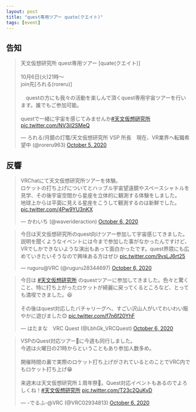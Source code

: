 ```yaml
---
layout: post
title: "quest専用ツアー quate(クエイト)"
tags: [event]
---
```


## 告知
<blockquote class="twitter-tweet" data-theme="dark"><p lang="ja" dir="ltr">天文仮想研究所 quest専用ツアー [quate(クエイト)]<br><br>10月6日(火)21時～<br>join先[ろれる(roreru)]<br><br>　questの方にも我々の活動を楽しんで頂くquest専用宇宙ツアーを行います。誰でもご参加可能。<br><br>questで一緒に宇宙を感じてみませんか<a href="https://twitter.com/hashtag/%E5%A4%A9%E6%96%87%E4%BB%AE%E6%83%B3%E7%A0%94%E7%A9%B6%E6%89%80?src=hash&amp;ref_src=twsrc%5Etfw">#天文仮想研究所</a> <a href="https://t.co/NV3iI2SMeQ">pic.twitter.com/NV3iI2SMeQ</a></p>&mdash; ろれる/月鏡の灯篭/天文仮想研究所 VSP 所長　現在、VR業界へ転職希望中 (@roreru963) <a href="https://twitter.com/roreru963/status/1313057223581417472?ref_src=twsrc%5Etfw">October 5, 2020</a></blockquote> <script async src="https://platform.twitter.com/widgets.js" charset="utf-8"></script>

## 反響
<blockquote class="twitter-tweet" data-theme="dark"><p lang="ja" dir="ltr">VRChatにて天文仮想研究所ツアーを体験。<br>ロケットの打ち上げについてとハッブル宇宙望遠鏡やスペースシャトルを見学、その後宇宙空間から星座を立体的に観測する体験をしました。<br>地球上からは平面に見える星座をこうして観測するのは新鮮でした。 <a href="https://t.co/4Pw9YU3nKX">pic.twitter.com/4Pw9YU3nKX</a></p>&mdash; かわいち (@waverideraction) <a href="https://twitter.com/waverideraction/status/1313493454484312066?ref_src=twsrc%5Etfw">October 6, 2020</a></blockquote> <script async src="https://platform.twitter.com/widgets.js" charset="utf-8"></script>

<blockquote class="twitter-tweet" data-theme="dark"><p lang="ja" dir="ltr">今日は天文仮想研究所のquest向けツアー参加して宇宙感じてきました。説明を聞くようなイベントには今まで参加した事がなかったんですけど、VRでしかできないような演出もあって面白かったです。quest界隈にも広めていきたいそうなので興味ある方はぜひ <a href="https://t.co/9vsLJ6rt25">pic.twitter.com/9vsLJ6rt25</a></p>&mdash; ruguru@VRC (@ruguru28344697) <a href="https://twitter.com/ruguru28344697/status/1313495555046281217?ref_src=twsrc%5Etfw">October 6, 2020</a></blockquote> <script async src="https://platform.twitter.com/widgets.js" charset="utf-8"></script>

<blockquote class="twitter-tweet" data-theme="dark"><p lang="ja" dir="ltr">今日は <a href="https://twitter.com/hashtag/%E5%A4%A9%E6%96%87%E4%BB%AE%E6%83%B3%E7%A0%94%E7%A9%B6%E6%89%80?src=hash&amp;ref_src=twsrc%5Etfw">#天文仮想研究所</a> のquestツアーに参加してきました。色々と驚くこと、特に打ち上がったロケットが綺麗に戻ってくるところなど、とっても満喫できました。😆<br><br>その後はquest対応したバチャリーグへ、すごい沢山人がいてわいわい賑やかに遊びました😊 <a href="https://t.co/f7n6f20YhF">pic.twitter.com/f7n6f20YhF</a></p>&mdash; はたまな　VRC Quest (@LbhGk_VRCQuest) <a href="https://twitter.com/LbhGk_VRCQuest/status/1313497848479064064?ref_src=twsrc%5Etfw">October 6, 2020</a></blockquote> <script async src="https://platform.twitter.com/widgets.js" charset="utf-8"></script>

<blockquote class="twitter-tweet" data-theme="dark"><p lang="ja" dir="ltr">VSPのQuest対応ツアー🚀に今週も同行しました。<br>今週は火曜日の21時からということもあり参加人数多め。<br><br>開催時間の裏で実際のロケット打ち上げがされているとのことでVRC内でもロケット打ち上げ😁<br><br>来週末は天文仮想研究所１周年祭📡。Quest対応イベントもあるのでよろしくね！<a href="https://twitter.com/hashtag/%E5%A4%A9%E6%96%87%E4%BB%AE%E6%83%B3%E7%A0%94%E7%A9%B6%E6%89%80?src=hash&amp;ref_src=twsrc%5Etfw">#天文仮想研究所</a> <a href="https://t.co/T23c2QuKvD">pic.twitter.com/T23c2QuKvD</a></p>&mdash; -でるふ-@VRC (@VRC02934813) <a href="https://twitter.com/VRC02934813/status/1313498670277386240?ref_src=twsrc%5Etfw">October 6, 2020</a></blockquote> <script async src="https://platform.twitter.com/widgets.js" charset="utf-8"></script>